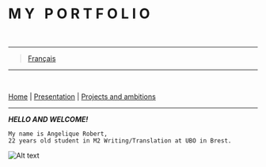 **M Y &nbsp; P O R T F O L I O**
================================================
&nbsp;
- - - -
> [Français](./index.md)
- - - -
&nbsp;

[Home](.index.md) | [Presentation](https://angeliquerbt.github.io/angeliquerbt/en/en/pr%C3%A9sentation.md) | [Projects and ambitions](./en/ambitions.md)

---------------------------------

_**HELLO AND WELCOME!**_
~~~~
My name is Angelique Robert,
22 years old student in M2 Writing/Translation at UBO in Brest.
~~~~

![Alt text](https://www.brest-life.fr/fileadmin/BrestLife.fr/Logos_fiches_contacts/logo_UBO.jpg)

